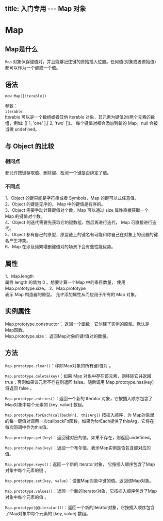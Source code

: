 title: 入门专用 --- Map 对象
---
# Map   
## Map是什么  
`Map` 对象保存键值对，并且能够记住键的原始插入位置。任何值(对象或者原始值) 都可以作为一个键或一个值。  
## 语法  
```
new Map([iterable])
```
参数：  
`iterable`:  
Iterable 可以是一个数组或者其他 iterable 对象，其元素为键值对(两个元素的数组，例如: [[ 1, 'one' ],[ 2, 'two' ]])。 每个键值对都会添加到新的 Map。null 会被当做 undefined。  
## 与 Object 的比较  
### 相同点  
  都允许按键存取值、删除键、检测一个键是否绑定了值。
### 不同点    
1、Object 的键只能是字符串或者 Symbols，Map 的键可以式任意值。  
2、Object 的键是无序的， Map 中的键值是有序的。  
3、Object 需要手动计算键值对个数，Map 可以通过 size 属性直接获取一个 Map 的键值对个数。  
4、Object 的迭代需要先获取它的键数组，然后再进行迭代， Map 可直接进行迭代。  
5、Object 都有自己的原型，原型链上的键名有可能和你自己在对象上的设置的键名产生冲突。  
6、Map 在涉及频繁增删键值对的场景下会有些性能优势。  
## 属性  
1、Map.length    
属性 length 的值为 0 。想要计算一个Map 中的条目数量， 使用 Map.prototype.size。
2、Map.prototype  
表示 Map 构造器的原型。 允许添加属性从而应用于所有的 Map 对象。
## 实例属性   
Map.prototype.constructor： 返回一个函数，它创建了实例的原型。默认是Map函数。  
Map.prototype.size： 返回Map对象的键/值对的数量。  
## 方法  
`Map.prototype.clear()`：移除Map对象的所有键/值对 。

`Map.prototype.delete(key)`：如果 Map 对象中存在该元素，则移除它并返回 true；否则如果该元素不存在则返回 false。随后调用 Map.prototype.has(key) 将返回 false 。  
  
`Map.prototype.entries()`：返回一个新的 Iterator 对象，它按插入顺序包含了Map对象中每个元素的 [key, value] 数组。 
  
`Map.prototype.forEach(callbackFn[, thisArg])`
按插入顺序，为 Map对象里的每一键值对调用一次callbackFn函数。如果为forEach提供了thisArg，它将在每次回调中作为this值。
  
`Map.prototype.get(key)`：返回键对应的值，如果不存在，则返回undefined。  
   

`Map.prototype.has(key)`：返回一个布尔值，表示Map实例是否包含键对应的值。  

`Map.prototype.keys()`：返回一个新的 Iterator对象， 它按插入顺序包含了Map对象中每个元素的键 。  


`Map.prototype.set(key, value)`：设置Map对象中键的值。返回该Map对象。  

`Map.prototype.values()`：返回一个新的Iterator对象，它按插入顺序包含了Map对象中每个元素的值 。  

`Map.prototype[@@iterator]()`：返回一个新的Iterator对象，它按插入顺序包含了Map对象中每个元素的 [key, value] 数组。





